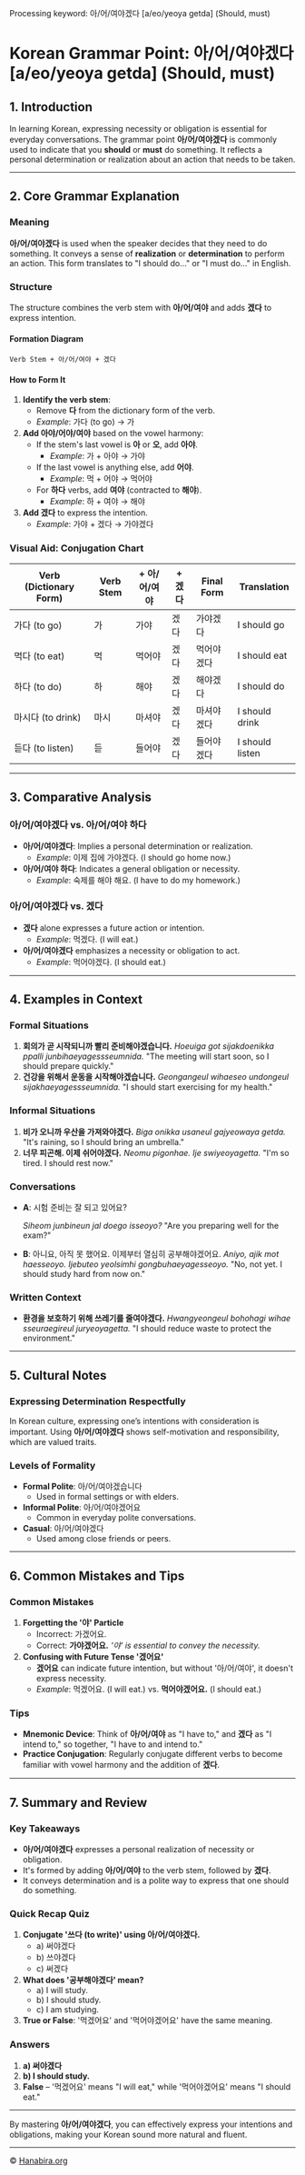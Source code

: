 Processing keyword: 아/어/여야겠다 [a/eo/yeoya getda] (Should, must)
# Korean Grammar Point: 아/어/여야겠다 [a/eo/yeoya getda] (Should, must)

## 1. Introduction
In learning Korean, expressing necessity or obligation is essential for everyday conversations. The grammar point **아/어/여야겠다** is commonly used to indicate that you **should** or **must** do something. It reflects a personal determination or realization about an action that needs to be taken.

---
## 2. Core Grammar Explanation
### Meaning
**아/어/여야겠다** is used when the speaker decides that they need to do something. It conveys a sense of **realization** or **determination** to perform an action. This form translates to "I should do..." or "I must do..." in English.
### Structure
The structure combines the verb stem with **아/어/여야** and adds **겠다** to express intention.
#### Formation Diagram
```
Verb Stem + 아/어/여야 + 겠다
```
#### How to Form It
1. **Identify the verb stem**:
   - Remove **다** from the dictionary form of the verb.
   - *Example*: 가다 (to go) → 가
2. **Add 아야/어야/여야** based on the vowel harmony:
   - If the stem's last vowel is **아** or **오**, add **아야**.
     - *Example*: 가 + 아야 → 가야
   - If the last vowel is anything else, add **어야**.
     - *Example*: 먹 + 어야 → 먹어야
   - For **하다** verbs, add **여야** (contracted to **해야**).
     - *Example*: 하 + 여야 → 해야
3. **Add 겠다** to express the intention.
   - *Example*: 가야 + 겠다 → 가야겠다
### Visual Aid: Conjugation Chart
| Verb (Dictionary Form) | Verb Stem | + 아/어/여야 | + 겠다 | Final Form     | Translation          |
|------------------------|-----------|-------------|--------|----------------|----------------------|
| 가다 (to go)           | 가         | 가야         | 겠다   | 가야겠다       | I should go          |
| 먹다 (to eat)          | 먹         | 먹어야       | 겠다   | 먹어야겠다     | I should eat         |
| 하다 (to do)           | 하         | 해야         | 겠다   | 해야겠다       | I should do          |
| 마시다 (to drink)      | 마시       | 마셔야       | 겠다   | 마셔야겠다     | I should drink       |
| 듣다 (to listen)       | 듣         | 들어야       | 겠다   | 들어야겠다     | I should listen      |
---
## 3. Comparative Analysis
### 아/어/여야겠다 vs. 아/어/여야 하다
- **아/어/여야겠다**: Implies a personal determination or realization.
  - *Example*: 이제 집에 가야겠다. (I should go home now.)
- **아/어/여야 하다**: Indicates a general obligation or necessity.
  - *Example*: 숙제를 해야 해요. (I have to do my homework.)
### 아/어/여야겠다 vs. 겠다
- **겠다** alone expresses a future action or intention.
  - *Example*: 먹겠다. (I will eat.)
- **아/어/여야겠다** emphasizes a necessity or obligation to act.
  - *Example*: 먹어야겠다. (I should eat.)
---
## 4. Examples in Context
### Formal Situations
1. **회의가 곧 시작되니까 빨리 준비해야겠습니다.**
   *Hoeuiga got sijakdoenikka ppalli junbihaeyagessseumnida.*
   "The meeting will start soon, so I should prepare quickly."
2. **건강을 위해서 운동을 시작해야겠습니다.**
   *Geongangeul wihaeseo undongeul sijakhaeyagessseumnida.*
   "I should start exercising for my health."
### Informal Situations
1. **비가 오니까 우산을 가져와야겠다.**
   *Biga onikka usaneul gajyeowaya getda.*
   "It's raining, so I should bring an umbrella."
2. **너무 피곤해. 이제 쉬어야겠다.**
   *Neomu pigonhae. Ije swiyeoyagetta.*
   "I'm so tired. I should rest now."
### Conversations
- **A**: 시험 준비는 잘 되고 있어요?
  
  *Siheom junbineun jal doego isseoyo?*
  "Are you preparing well for the exam?"
- **B**: 아니요, 아직 못 했어요. 이제부터 열심히 공부해야겠어요.
  *Aniyo, ajik mot haesseoyo. Ijebuteo yeolsimhi gongbuhaeyagesseoyo.*
  "No, not yet. I should study hard from now on."
### Written Context
- **환경을 보호하기 위해 쓰레기를 줄여야겠다.**
  *Hwangyeongeul bohohagi wihae sseuraegireul juryeoyagetta.*
  "I should reduce waste to protect the environment."
---
## 5. Cultural Notes
### Expressing Determination Respectfully
In Korean culture, expressing one’s intentions with consideration is important. Using **아/어/여야겠다** shows self-motivation and responsibility, which are valued traits.
### Levels of Formality
- **Formal Polite**: 아/어/여야겠습니다
  - Used in formal settings or with elders.
- **Informal Polite**: 아/어/여야겠어요
  - Common in everyday polite conversations.
- **Casual**: 아/어/여야겠다
  - Used among close friends or peers.
---
## 6. Common Mistakes and Tips
### Common Mistakes
1. **Forgetting the '야' Particle**
   - Incorrect: 가겠어요.
   - Correct: **가야겠어요.**
   *'야' is essential to convey the necessity.*
2. **Confusing with Future Tense '겠어요'**
   - **겠어요** can indicate future intention, but without '아/어/여야', it doesn't express necessity.
   - *Example*: 먹겠어요. (I will eat.) vs. **먹어야겠어요.** (I should eat.)
### Tips
- **Mnemonic Device**: Think of **아/어/여야** as "I have to," and **겠다** as "I intend to," so together, "I have to and intend to."
- **Practice Conjugation**: Regularly conjugate different verbs to become familiar with vowel harmony and the addition of **겠다**.
---
## 7. Summary and Review
### Key Takeaways
- **아/어/여야겠다** expresses a personal realization of necessity or obligation.
- It's formed by adding **아/어/여야** to the verb stem, followed by **겠다**.
- It conveys determination and is a polite way to express that one should do something.
### Quick Recap Quiz
1. **Conjugate '쓰다 (to write)' using 아/어/여야겠다.**
   - a) 써야겠다
   - b) 쓰야겠다
   - c) 써겠다
2. **What does '공부해야겠다' mean?**
   - a) I will study.
   - b) I should study.
   - c) I am studying.
3. **True or False**: '먹겠어요' and '먹어야겠어요' have the same meaning.
### Answers
1. **a) 써야겠다**
2. **b) I should study.**
3. **False** – '먹겠어요' means "I will eat," while '먹어야겠어요' means "I should eat."
---
By mastering **아/어/여야겠다**, you can effectively express your intentions and obligations, making your Korean sound more natural and fluent.

---
© [Hanabira.org](https://hanabira.org)
